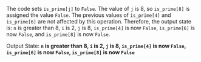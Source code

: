 The code sets `is_prime[j]` to `False`. The value of `j` is 8, so `is_prime[8]` is assigned the value `False`. The previous values of `is_prime[4]` and `is_prime[6]` are not affected by this operation. Therefore, the output state is: `n` is greater than 8, `i` is 2, `j` is 8, `is_prime[4]` is now `False`, `is_prime[6]` is now `False`, and `is_prime[8]` is now `False`.

Output State: **`n` is greater than 8, `i` is 2, `j` is 8, `is_prime[4]` is now `False`, `is_prime[6]` is now `False`, `is_prime[8]` is now `False`**